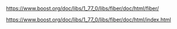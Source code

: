https://www.boost.org/doc/libs/1_77_0/libs/fiber/doc/html/fiber/  

https://www.boost.org/doc/libs/1_77_0/libs/fiber/doc/html/index.html
